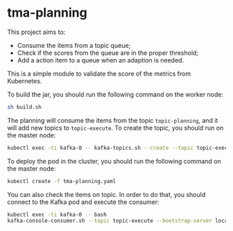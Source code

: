 # tma-planning

This project aims to:
* Consume the items from a topic queue;
* Check if the scores from the queue are in the proper threshold;
* Add a action item to a queue when an adaption is needed.


This is a simple module to validate the score of the metrics from Kubernetes.

To build the jar, you should run the following command on the worker node:
```sh
sh build.sh
```

The planning will consume the items from the topic `topic-planning`, and it will add new topics to `topic-execute`. To create the topic, you should run on the master node:
```sh
kubectl exec -ti kafka-0 -- kafka-topics.sh --create --topic topic-execute --zookeeper zk-0.zk-hs.default.svc.cluster.local:2181 --partitions 1 --replication-factor 1
```

To deploy the pod in the cluster, you should run the following command on the master node:

```sh
kubectl create -f tma-planning.yaml
```

You can also check the items on topic. In order to do that, you should connect to the Kafka pod and execute the consumer:
```sh
kubectl exec -ti kafka-0 -- bash
kafka-console-consumer.sh --topic topic-execute --bootstrap-server localhost:9093
```
